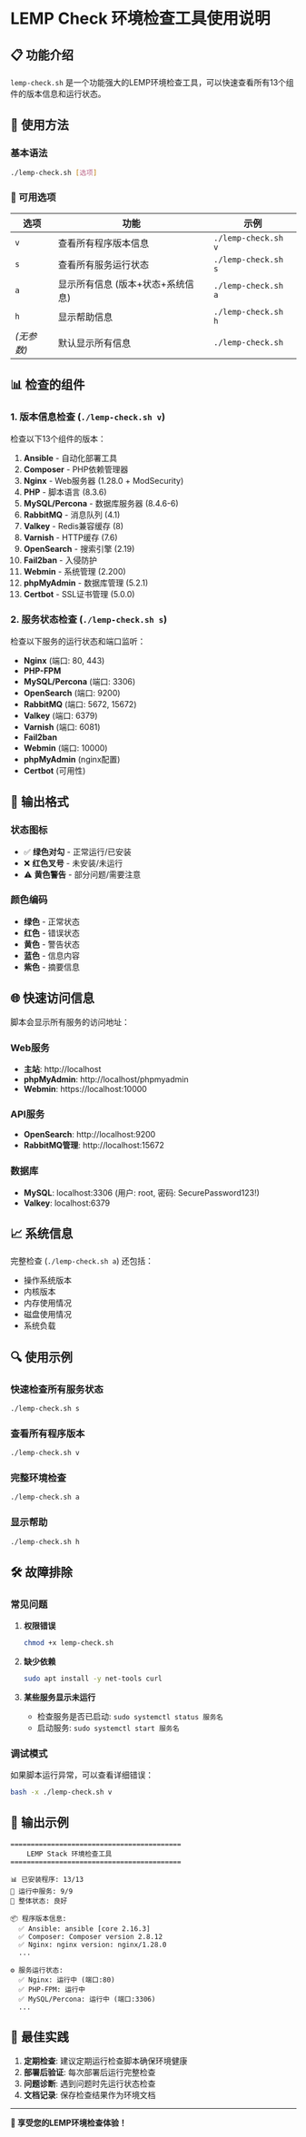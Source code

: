 # LEMP Check 环境检查工具使用说明

## 📋 功能介绍

`lemp-check.sh` 是一个功能强大的LEMP环境检查工具，可以快速查看所有13个组件的版本信息和运行状态。

## 🚀 使用方法

### 基本语法
```bash
./lemp-check.sh [选项]
```

### 📝 可用选项

| 选项 | 功能 | 示例 |
|------|------|------|
| `v` | 查看所有程序版本信息 | `./lemp-check.sh v` |
| `s` | 查看所有服务运行状态 | `./lemp-check.sh s` |
| `a` | 显示所有信息 (版本+状态+系统信息) | `./lemp-check.sh a` |
| `h` | 显示帮助信息 | `./lemp-check.sh h` |
| *(无参数)* | 默认显示所有信息 | `./lemp-check.sh` |

## 📊 检查的组件

### 1. 版本信息检查 (`./lemp-check.sh v`)
检查以下13个组件的版本：

1. **Ansible** - 自动化部署工具
2. **Composer** - PHP依赖管理器
3. **Nginx** - Web服务器 (1.28.0 + ModSecurity)
4. **PHP** - 脚本语言 (8.3.6)
5. **MySQL/Percona** - 数据库服务器 (8.4.6-6)
6. **RabbitMQ** - 消息队列 (4.1)
7. **Valkey** - Redis兼容缓存 (8)
8. **Varnish** - HTTP缓存 (7.6)
9. **OpenSearch** - 搜索引擎 (2.19)
10. **Fail2ban** - 入侵防护
11. **Webmin** - 系统管理 (2.200)
12. **phpMyAdmin** - 数据库管理 (5.2.1)
13. **Certbot** - SSL证书管理 (5.0.0)

### 2. 服务状态检查 (`./lemp-check.sh s`)
检查以下服务的运行状态和端口监听：

- **Nginx** (端口: 80, 443)
- **PHP-FPM** 
- **MySQL/Percona** (端口: 3306)
- **OpenSearch** (端口: 9200)
- **RabbitMQ** (端口: 5672, 15672)
- **Valkey** (端口: 6379)
- **Varnish** (端口: 6081)
- **Fail2ban**
- **Webmin** (端口: 10000)
- **phpMyAdmin** (nginx配置)
- **Certbot** (可用性)

## 🎨 输出格式

### 状态图标
- ✅ **绿色对勾** - 正常运行/已安装
- ❌ **红色叉号** - 未安装/未运行
- ⚠️ **黄色警告** - 部分问题/需要注意

### 颜色编码
- **绿色** - 正常状态
- **红色** - 错误状态
- **黄色** - 警告状态
- **蓝色** - 信息内容
- **紫色** - 摘要信息

## 🌐 快速访问信息

脚本会显示所有服务的访问地址：

### Web服务
- **主站**: http://localhost
- **phpMyAdmin**: http://localhost/phpmyadmin
- **Webmin**: https://localhost:10000

### API服务
- **OpenSearch**: http://localhost:9200
- **RabbitMQ管理**: http://localhost:15672

### 数据库
- **MySQL**: localhost:3306 (用户: root, 密码: SecurePassword123!)
- **Valkey**: localhost:6379

## 📈 系统信息

完整检查 (`./lemp-check.sh a`) 还包括：

- 操作系统版本
- 内核版本
- 内存使用情况
- 磁盘使用情况
- 系统负载

## 🔍 使用示例

### 快速检查所有服务状态
```bash
./lemp-check.sh s
```

### 查看所有程序版本
```bash
./lemp-check.sh v
```

### 完整环境检查
```bash
./lemp-check.sh a
```

### 显示帮助
```bash
./lemp-check.sh h
```

## 🛠️ 故障排除

### 常见问题

1. **权限错误**
   ```bash
   chmod +x lemp-check.sh
   ```

2. **缺少依赖**
   ```bash
   sudo apt install -y net-tools curl
   ```

3. **某些服务显示未运行**
   - 检查服务是否已启动: `sudo systemctl status 服务名`
   - 启动服务: `sudo systemctl start 服务名`

### 调试模式
如果脚本运行异常，可以查看详细错误：
```bash
bash -x ./lemp-check.sh v
```

## 📝 输出示例

```
==========================================
    LEMP Stack 环境检查工具
==========================================

📊 已安装程序: 13/13
🔄 运行中服务: 9/9
🎯 整体状态: 良好

📦 程序版本信息:
  ✅ Ansible: ansible [core 2.16.3]
  ✅ Composer: Composer version 2.8.12
  ✅ Nginx: nginx version: nginx/1.28.0
  ...

⚙️ 服务运行状态:
  ✅ Nginx: 运行中 (端口:80)
  ✅ PHP-FPM: 运行中
  ✅ MySQL/Percona: 运行中 (端口:3306)
  ...
```

## 🎯 最佳实践

1. **定期检查**: 建议定期运行检查脚本确保环境健康
2. **部署后验证**: 每次部署后运行完整检查
3. **问题诊断**: 遇到问题时先运行状态检查
4. **文档记录**: 保存检查结果作为环境文档

---

**🎉 享受您的LEMP环境检查体验！**

